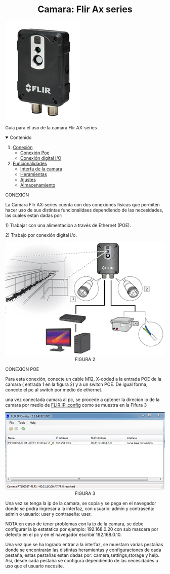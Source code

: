 <h1 align="center">Camara: Flir Ax series</h1>
<p>
 <div alingn ="center">
 <img src= "imagen1.png"><img>
 </div>
 </p>

<p>Guia para el uso de la camara Flir AX-series </p>

<!-- TABLE OF CONTENTS -->
<details open="open">
  <summary>Contenido</summary>
  <ol>
    <li>
      <a href="#conexion">Conexión</a>
         <ul>
         <li><a href=#poe> Conexión Poe </a></li>
         <li><a href=#poe> Conexión digital i/O</a></li>
         </ul>
    </li>
    <li>
      <a href="#Funcionalidades">Funcionalidades</a>
            <ul>
            <li><a href="#interfas">Interfa de la camara
            </a></li>
            <li><a href="#modos de la imagen">Heramientas
            </a></li>
            <li><a href="#ajustes">Ajustes
            </a></li>
            <li><a href="#almacenamiento">Almacenamiento
            </a></li>
            </ul>
    </li>
    
  </ol>
</details>

<p id="conexion">
</p>

<p>
CONEXIÓN
</p>
La Camara Flir AX-series cuenta con dos conexiones fisicas que permiten hacer uso de sus distintas 
funcionalidaes dependiendo de las necesidades, las cuales estan dadas por: <p>
1) Trabajar con una alimentacion a través de Ethernet (POE).</p><p>
2) Trabajo por conexión digital i/o. 
</p>

<p>

  <div align="center">
      <img src="imagen2.png"><img>
      FIGURA 2
  </div>
</p>


<p id="poe">
</p>
<p>CONEXIÓN POE</p>
Para esta conexión, conecte un cable M12, X-coded a la entrada POE de la camara ( entrada 1 en la figura 2) y a un switch POE. De igual forma, conecte el pc al switch por medio de ethernet.
<p>
una vez conectada camara al pc, se procede a optener la direcion ip de la camara por medio de <a href= "(https://flir.custhelp.com/app/answers/detail/a_id/1137/~/download-flir-ip-config-and-flir-ir-monitor)">FLIR IP_config</a> como se muestra en la Fifura 3
</p>
<p>

  <div align="center">
      <img src="imagen3.PNG"><img>
      FIGURA 3
  </div>
</p>
Una vez se tenga la ip de la camara, se copia y se pega en el navegador donde se podra ingresar a la interfaz, con usuario: admin y contraseña: admin o usuario: user y contraseña: user.

NOTA:en caso de tener problemas con la ip de la camara, se debe configurar la ip estatatica por ejemplo: 192.168.0.20 con sub mascara por defecto en el pc y en el navegador escribir 192.168.0.10.

Una vez que se ha logrado entrar a la interfaz, se muestarn varias pestañas donde se encontrarán las distintas heramientas y configuraciones de cada pestaña, estas pestañas estan dadas por: camera,settings,storage y help. Así, desde cada pestaña se configura dependiendo de las necesidades u uso que el usuario necesite. 



